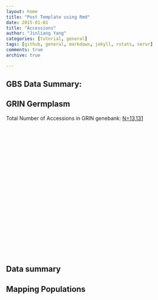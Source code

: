 ```yaml
---
layout: home
title: "Post Template using Rmd"
date: 2015-01-01
title: "Accessions"
author: "Jinliang Yang"
categories: [tutorial, general]  
tags: [github, general, markdown, jekyll, rstats, servr]  
comments: true  
archive: true

---
```




## GBS Data Summary:

<!-- Table generated in R 3.2.0 by googleVis 0.6.2 package -->
<!-- Tue Feb 28 23:07:35 2017 -->


<!-- jsHeader -->
<script type="text/javascript">
 
// jsData 
function gvisDataTableID20a9ed7443d () {
var data = new google.visualization.DataTable();
var datajson =
[
 [
"2010 Ames Lines",
2688,
"Inbred",
"yes"
],
[
"Ames282",
288,
"Inbred",
"yes"
],
[
"NAM",
6389,
"RIL",
"yes"
],
[
"Old Maize Diversity",
960,
"Inbred",
"yes"
],
[
"HZAU panel",
522,
"Inbred",
"yes"
] 
];
data.addColumn('string','Population');
data.addColumn('number','Size');
data.addColumn('string','Type');
data.addColumn('string','GBS');
data.addRows(datajson);
return(data);
}
 
// jsDrawChart
function drawChartTableID20a9ed7443d() {
var data = gvisDataTableID20a9ed7443d();
var options = {};
options["allowHtml"] = true;

  var dataFormat1 = new google.visualization.NumberFormat({pattern:"#,###"});
  dataFormat1.format(data, 1);

    var chart = new google.visualization.Table(
    document.getElementById('TableID20a9ed7443d')
    );
    chart.draw(data,options);
    

}
  
 
// jsDisplayChart
(function() {
var pkgs = window.__gvisPackages = window.__gvisPackages || [];
var callbacks = window.__gvisCallbacks = window.__gvisCallbacks || [];
var chartid = "table";
  
// Manually see if chartid is in pkgs (not all browsers support Array.indexOf)
var i, newPackage = true;
for (i = 0; newPackage && i < pkgs.length; i++) {
if (pkgs[i] === chartid)
newPackage = false;
}
if (newPackage)
  pkgs.push(chartid);
  
// Add the drawChart function to the global list of callbacks
callbacks.push(drawChartTableID20a9ed7443d);
})();
function displayChartTableID20a9ed7443d() {
  var pkgs = window.__gvisPackages = window.__gvisPackages || [];
  var callbacks = window.__gvisCallbacks = window.__gvisCallbacks || [];
  window.clearTimeout(window.__gvisLoad);
  // The timeout is set to 100 because otherwise the container div we are
  // targeting might not be part of the document yet
  window.__gvisLoad = setTimeout(function() {
  var pkgCount = pkgs.length;
  google.load("visualization", "1", { packages:pkgs, callback: function() {
  if (pkgCount != pkgs.length) {
  // Race condition where another setTimeout call snuck in after us; if
  // that call added a package, we must not shift its callback
  return;
}
while (callbacks.length > 0)
callbacks.shift()();
} });
}, 100);
}
 
// jsFooter
</script>
 
<!-- jsChart -->  
<script type="text/javascript" src="https://www.google.com/jsapi?callback=displayChartTableID20a9ed7443d"></script>
 
<!-- divChart -->
  
<div id="TableID20a9ed7443d" 
  style="width: 500; height: automatic;">
</div>



## GRIN Germplasm 

Total Number of Accessions in GRIN genebank: [N=13,131](../page/accession/index.html)

<!-- GeoChart generated in R 3.2.0 by googleVis 0.6.2 package -->
<!-- Tue Feb 28 23:07:35 2017 -->


<!-- jsHeader -->
<script type="text/javascript">
 
// jsData 
function gvisDataGeoChartID20a91b0eceb0 () {
var data = new google.visualization.DataTable();
var datajson =
[
 [
"Afghanistan",
21
],
[
"Albania",
6
],
[
"Algeria",
20
],
[
"Angola",
15
],
[
"Anguilla",
1
],
[
"Antigua and Barbuda Antigua",
9
],
[
"Argentina",
308
],
[
"Australia",
22
],
[
"Austria",
29
],
[
"Azerbaijan",
4
],
[
"Barbados",
8
],
[
"Belarus",
1
],
[
"Belize Toledo",
4
],
[
"Benin",
1
],
[
"Bhutan",
6
],
[
"Bolivia",
30
],
[
"Botswana",
2
],
[
"Brazil",
247
],
[
"Bulgaria",
37
],
[
"Burkina Faso",
171
],
[
"Burundi",
16
],
[
"Cambodia",
2
],
[
"Cameroon",
45
],
[
"Canada",
64
],
[
"Chad",
1
],
[
"Chile",
475
],
[
"China",
119
],
[
"Colombia",
1309
],
[
"Costa Rica",
33
],
[
"Croatia",
26
],
[
"Cuba",
88
],
[
"Czechoslovakia",
12
],
[
"Dominican Republic",
99
],
[
"Ecuador",
7
],
[
"Egypt",
7
],
[
"El Salvador",
10
],
[
"Eritrea",
4
],
[
"Ethiopia",
145
],
[
"Former Serbia and Montenegro",
243
],
[
"France",
22
],
[
"French Guiana",
2
],
[
"Georgia",
6
],
[
"Germany",
7
],
[
"Grenada",
13
],
[
"Guadeloupe",
11
],
[
"Guatemala",
114
],
[
"Guinea",
117
],
[
"Guyana",
2
],
[
"Haiti",
25
],
[
"Honduras",
19
],
[
"Hungary",
92
],
[
"India",
36
],
[
"Indonesia",
5
],
[
"Iran",
5
],
[
"Iraq",
2
],
[
"Israel",
22
],
[
"Italy",
83
],
[
"Jamaica",
6
],
[
"Japan",
58
],
[
"Jordan",
1
],
[
"Kazakhstan",
2
],
[
"Kenya",
35
],
[
"Lebanon",
9
],
[
"Macedonia",
96
],
[
"Madagascar",
8
],
[
"Mali",
13
],
[
"Martinique",
3
],
[
"Mauritius",
2
],
[
"Mexico",
2008
],
[
"Moldova",
4
],
[
"Morocco",
10
],
[
"Myanmar",
1
],
[
"Nepal",
33
],
[
"Netherlands",
13
],
[
"New Zealand North Island",
3
],
[
"Nicaragua",
19
],
[
"Nigeria",
35
],
[
"Oman",
21
],
[
"Pakistan",
34
],
[
"Panama",
23
],
[
"Paraguay",
15
],
[
"Peru",
1448
],
[
"Philippines",
13
],
[
"Poland",
42
],
[
"Portugal",
199
],
[
"Puerto Rico",
36
],
[
"Reunion",
6
],
[
"Romania",
56
],
[
"Russian Federation",
23
],
[
"Saudi Arabia",
5
],
[
"Seed",
1
],
[
"Serbia",
43
],
[
"South Africa",
109
],
[
"Soviet Union Caucasus",
110
],
[
"Spain",
58
],
[
"Sri Lanka",
1
],
[
"St. Lucia",
12
],
[
"Sudan",
3
],
[
"Suriname",
5
],
[
"Swaziland",
1
],
[
"Syria",
8
],
[
"Taiwan",
8
],
[
"Tajikistan",
1
],
[
"Tanzania",
6
],
[
"Thailand",
11
],
[
"Togo",
87
],
[
"Trinidad and Tobago Tobago",
17
],
[
"Turkey",
561
],
[
"U.S. Outlying Islands Jarvis Island",
1
],
[
"Uganda",
1
],
[
"Ukraine",
20
],
[
"United States",
2945
],
[
"United Kingdom England",
2
],
[
"Unknown",
5
],
[
"Uruguay",
350
],
[
"Uzbekistan",
3
],
[
"Venezuela",
19
],
[
"Vietnam",
1
],
[
"Virgin Islands (British)",
25
],
[
"Yemen",
3
],
[
"Zaire",
18
],
[
"Zambia",
152
],
[
"Zimbabwe",
26
] 
];
data.addColumn('string','c1');
data.addColumn('number','Freq');
data.addRows(datajson);
return(data);
}
 
// jsDrawChart
function drawChartGeoChartID20a91b0eceb0() {
var data = gvisDataGeoChartID20a91b0eceb0();
var options = {};
options["width"] = 556;
options["height"] = 347;
options["projection"] = "kavrayskiy-vii";

    var chart = new google.visualization.GeoChart(
    document.getElementById('GeoChartID20a91b0eceb0')
    );
    chart.draw(data,options);
    

}
  
 
// jsDisplayChart
(function() {
var pkgs = window.__gvisPackages = window.__gvisPackages || [];
var callbacks = window.__gvisCallbacks = window.__gvisCallbacks || [];
var chartid = "geochart";
  
// Manually see if chartid is in pkgs (not all browsers support Array.indexOf)
var i, newPackage = true;
for (i = 0; newPackage && i < pkgs.length; i++) {
if (pkgs[i] === chartid)
newPackage = false;
}
if (newPackage)
  pkgs.push(chartid);
  
// Add the drawChart function to the global list of callbacks
callbacks.push(drawChartGeoChartID20a91b0eceb0);
})();
function displayChartGeoChartID20a91b0eceb0() {
  var pkgs = window.__gvisPackages = window.__gvisPackages || [];
  var callbacks = window.__gvisCallbacks = window.__gvisCallbacks || [];
  window.clearTimeout(window.__gvisLoad);
  // The timeout is set to 100 because otherwise the container div we are
  // targeting might not be part of the document yet
  window.__gvisLoad = setTimeout(function() {
  var pkgCount = pkgs.length;
  google.load("visualization", "1", { packages:pkgs, callback: function() {
  if (pkgCount != pkgs.length) {
  // Race condition where another setTimeout call snuck in after us; if
  // that call added a package, we must not shift its callback
  return;
}
while (callbacks.length > 0)
callbacks.shift()();
} });
}, 100);
}
 
// jsFooter
</script>
 
<!-- jsChart -->  
<script type="text/javascript" src="https://www.google.com/jsapi?callback=displayChartGeoChartID20a91b0eceb0"></script>
 
<!-- divChart -->
  
<div id="GeoChartID20a91b0eceb0" 
  style="width: 556; height: 347;">
</div>

## Data summary

<!-- ColumnChart generated in R 3.2.0 by googleVis 0.6.2 package -->
<!-- Tue Feb 28 23:07:35 2017 -->


<!-- jsHeader -->
<script type="text/javascript">
 
// jsData 
function gvisDataColumnChartID20a91e7396bd () {
var data = new google.visualization.DataTable();
var datajson =
[
 [
"WGS",
10,
20,
1
],
[
"GBS",
13,
26,
2
],
[
"SNP-Chip",
14,
28,
3
],
[
"RNA-seq",
10,
20,
1
],
[
"ChIP-seq",
13,
26,
2
],
[
"MNase",
14,
28,
3
] 
];
data.addColumn('string','country');
data.addColumn('number','Geno');
data.addColumn('number','Size');
data.addColumn('number','Study');
data.addRows(datajson);
return(data);
}
 
// jsDrawChart
function drawChartColumnChartID20a91e7396bd() {
var data = gvisDataColumnChartID20a91e7396bd();
var options = {};
options["allowHtml"] = true;

    var chart = new google.visualization.ColumnChart(
    document.getElementById('ColumnChartID20a91e7396bd')
    );
    chart.draw(data,options);
    

}
  
 
// jsDisplayChart
(function() {
var pkgs = window.__gvisPackages = window.__gvisPackages || [];
var callbacks = window.__gvisCallbacks = window.__gvisCallbacks || [];
var chartid = "corechart";
  
// Manually see if chartid is in pkgs (not all browsers support Array.indexOf)
var i, newPackage = true;
for (i = 0; newPackage && i < pkgs.length; i++) {
if (pkgs[i] === chartid)
newPackage = false;
}
if (newPackage)
  pkgs.push(chartid);
  
// Add the drawChart function to the global list of callbacks
callbacks.push(drawChartColumnChartID20a91e7396bd);
})();
function displayChartColumnChartID20a91e7396bd() {
  var pkgs = window.__gvisPackages = window.__gvisPackages || [];
  var callbacks = window.__gvisCallbacks = window.__gvisCallbacks || [];
  window.clearTimeout(window.__gvisLoad);
  // The timeout is set to 100 because otherwise the container div we are
  // targeting might not be part of the document yet
  window.__gvisLoad = setTimeout(function() {
  var pkgCount = pkgs.length;
  google.load("visualization", "1", { packages:pkgs, callback: function() {
  if (pkgCount != pkgs.length) {
  // Race condition where another setTimeout call snuck in after us; if
  // that call added a package, we must not shift its callback
  return;
}
while (callbacks.length > 0)
callbacks.shift()();
} });
}, 100);
}
 
// jsFooter
</script>
 
<!-- jsChart -->  
<script type="text/javascript" src="https://www.google.com/jsapi?callback=displayChartColumnChartID20a91e7396bd"></script>
 
<!-- divChart -->
  
<div id="ColumnChartID20a91e7396bd" 
  style="width: 500; height: automatic;">
</div>

## Mapping Populations



